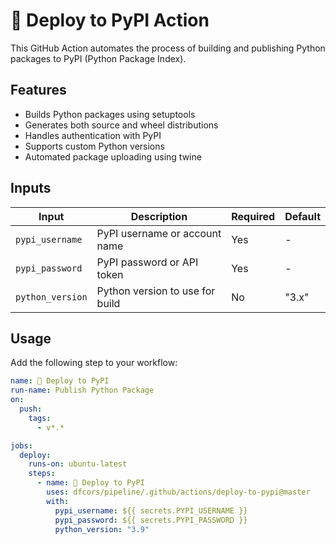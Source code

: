 # 🚀 Deploy to PyPI Action

This GitHub Action automates the process of building and publishing Python packages to PyPI (Python Package Index).

## Features

- Builds Python packages using setuptools
- Generates both source and wheel distributions
- Handles authentication with PyPI
- Supports custom Python versions
- Automated package uploading using twine

## Inputs

| Input | Description | Required | Default |
|-------|-------------|----------|---------|
| `pypi_username` | PyPI username or account name | Yes | - |
| `pypi_password` | PyPI password or API token | Yes | - |
| `python_version` | Python version to use for build | No | "3.x" |

## Usage

Add the following step to your workflow:

```yaml
name: 🚀 Deploy to PyPI
run-name: Publish Python Package
on:
  push:
    tags:
      - v*.*

jobs:
  deploy:
    runs-on: ubuntu-latest
    steps:
      - name: 🚀 Deploy to PyPI
        uses: dfcors/pipeline/.github/actions/deploy-to-pypi@master
        with:
          pypi_username: ${{ secrets.PYPI_USERNAME }}
          pypi_password: ${{ secrets.PYPI_PASSWORD }}
          python_version: "3.9"
```
